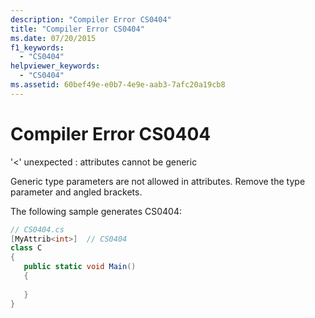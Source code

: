 ```yaml
---
description: "Compiler Error CS0404"
title: "Compiler Error CS0404"
ms.date: 07/20/2015
f1_keywords: 
  - "CS0404"
helpviewer_keywords: 
  - "CS0404"
ms.assetid: 60bef49e-e0b7-4e9e-aab3-7afc20a19cb8
---
```

# Compiler Error CS0404
'<' unexpected : attributes cannot be generic  
  
 Generic type parameters are not allowed in attributes. Remove the type parameter and angled brackets.  
  
 The following sample generates CS0404:  
  
```csharp  
// CS0404.cs  
[MyAttrib<int>]  // CS0404  
class C  
{  
   public static void Main()  
   {  
  
   }  
}  
```
